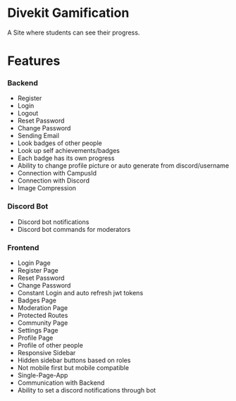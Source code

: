 # Divekit Gamification

A Site where students can see their progress.



# Features


### Backend
- Register
- Login
- Logout
- Reset Password
- Change Password
- Sending Email
- Look badges of other people
- Look up self achievements/badges
- Each badge has its own progress
- Ability to change profile picture or auto generate from discord/username
- Connection with CampusId
- Connection with Discord
- Image Compression


### Discord Bot
- Discord bot notifications
- Discord bot commands for moderators

### Frontend
- Login Page
- Register Page
- Reset Password
- Change Password
- Constant Login and auto refresh jwt tokens
- Badges Page
- Moderation Page
- Protected Routes
- Community Page
- Settings Page
- Profile Page
- Profile of other people
- Responsive Sidebar
- Hidden sidebar buttons based on roles
- Not mobile first but mobile compatible
- Single-Page-App
- Communication with Backend
- Ability to set a discord notifications through bot
